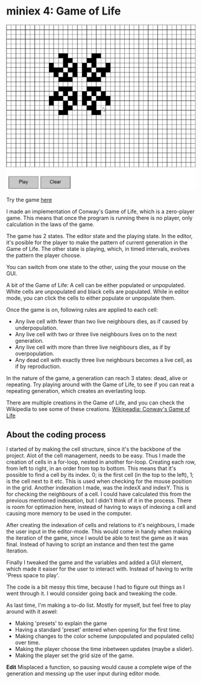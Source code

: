 # miniex 4: Game of Life

![Screenshot of the project](miniEx4_GameOfLife.png?raw=true "Screenshot of the project")

Try the game [here](https://epsilon99.github.io/AestheticProgrammingCourse/MiniExcercises/MiniEx_4/)

I made an implementation of Conway's Game of Life, which is a zero-player game. This means that once the program is running there is no player, only calculation in the laws of the game. 

The game has 2 states. The editor state and the playing state. In the editor, it's posible for the player to make the pattern of current generation in the Game of Life. The other state is playing, which, in timed intervals, evolves the pattern the player choose.

You can switch from one state to the other, using the your mouse on the GUI. 


A bit of the Game of Life:
A cell can be either populated or unpopulated. White cells are unpopulated and black cells are populated. While in editor mode, you can click the cells to either populate or unpopulate them.

Once the game is on, following rules are applied to each cell:
* Any live cell with fewer than two live neighbours dies, as if caused by underpopulation.
* Any live cell with two or three live neighbours lives on to the next generation.
* Any live cell with more than three live neighbours dies, as if by overpopulation.
* Any dead cell with exactly three live neighbours becomes a live cell, as if by reproduction.

In the nature of the game, a generation can reach 3 states: dead, alive or repeating.
Try playing around with the Game of Life, to see if you can reat a repeating generation, which creates an everlasting loop.

There are multiple creations in the Game of Life, and you can check the Wikipedia to see some of these creations.
[Wikipeadia: Conway's Game of Life](https://en.wikipedia.org/wiki/Conway's_Game_of_Life)

## About the coding process
I started of by making the cell structure, since it's the backbone of the project. Alot of the cell management, needs to be easy. Thus I made the creation of cells in a for-loop, nested in another for-loop. Creating each row, from left to right, in an order from top to bottom. This means that it's possible to find a cell by its index. 0; is the first cell (in the top to the left), 1; is the cell next to it etc. This is used when checking for the mouse position in the grid.
Another indexation I made, was the indexX and indexY. This is for checking the neighbours of a cell. I could have calculated this from the previous mentioned indexation, but I didn't think of it in the process. There is room for optimazion here, instead of having to ways of indexing a cell and causing more memory to be used in the computer.

After creating the indexation of cells and relations to it's neighbours, I made the user input in the editor-mode. This would come in handy when making the iteration of the game, since I would be able to test the game as it was final. Instead of having to script an instance and then test the game iteration.

Finally I tweaked the game and the variables and added a GUI element, which made it eaiser for the user to interact with. Instead of having to write 'Press space to play'. 

The code is a bit messy this time, because I had to figure out things as I went through it. I would consider going back and tweaking the code. 

As last time, I'm making a to-do list. Mostly for myself, but feel free to play around with it aswel:
* Making 'presets' to explain the game
* Having a standard 'preset' entered when opening for the first time.
* Making changes to the color scheme (unpopulated and populated cells) over time.
* Making the player choose the time inbetween updates (maybe a slider).
* Making the player set the grid size of the game.

**Edit** Misplaced a function, so pausing would cause a complete wipe of the generation and messing up the user input during editor mode.